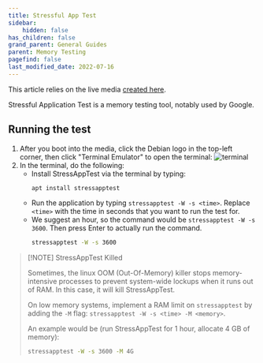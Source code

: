 ```yaml
---
title: Stressful App Test
sidebar:
    hidden: false
has_children: false
grand_parent: General Guides
parent: Memory Testing
pagefind: false
last_modified_date: 2022-07-16
---
```


This article relies on the live media [created here](/live-sessions/linux-live-session).

Stressful Application Test is a memory testing tool, notably used by Google.

## Running the test
1. After you boot into the media, click the Debian logo in the top-left corner, then click "Terminal Emulator" to open the terminal:
![terminal](../../../assets/stressapptest/terminal.webp)
2. In the terminal, do the following:
    - Install StressAppTest via the terminal by typing: 
        ```bash
        apt install stressapptest
        ```
    - Run the application by typing `stressapptest -W -s <time>`. Replace `<time>` with the time in seconds that you want to run the test for.
    - We suggest an hour, so the command would be `stressapptest -W -s 3600`. Then press Enter to actually run the command.
        ```bash
        stressapptest -W -s 3600
        ```

> [!NOTE] StressAppTest Killed
>
> Sometimes, the linux OOM (Out-Of-Memory) killer stops memory-intensive processes to prevent system-wide lockups when it runs out of RAM. In this case, it will kill StressAppTest.
>
> On low memory systems, implement a RAM limit on `stressapptest` by adding the `-M` flag: `stressapptest -W -s <time> -M <memory>`.
>
> An example would be (run StressAppTest for 1 hour, allocate 4 GB of memory):
> ```bash
> stressapptest -W -s 3600 -M 4G
> ```